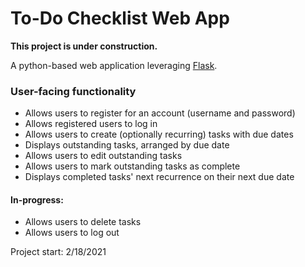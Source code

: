 # To-Do Checklist Web App
**This project is under construction.**

A python-based web application leveraging [Flask](https://flask.palletsprojects.com/en/1.1.x/).

### User-facing functionality
* Allows users to register for an account (username and password)
* Allows registered users to log in
* Allows users to create (optionally recurring) tasks with due dates
* Displays outstanding tasks, arranged by due date
* Allows users to edit outstanding tasks
* Allows users to mark outstanding tasks as complete
* Displays completed tasks' next recurrence on their next due date
#### In-progress:
* Allows users to delete tasks
* Allows users to log out

Project start: 2/18/2021